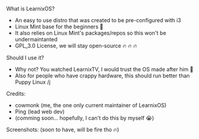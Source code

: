 What is LearnixOS?
  - An easy to use distro that was created to be pre-configured with i3
  - Linux Mint base for the beginners 🦾
  - It also relies on Linux Mint's packages/repos so this won't be undermaintanted
  - GPL_3.0 License, we will stay open-source :fire: :fire: :fire:

Should I use it?
  - Why not? You watched LearnixTV, I would trust the OS made after him 🐧
  - Also for people who have crappy hardware, this should run better than Puppy Linux /j

Credits:
  - cowmonk (me, the one only current maintainer of LearnixOS)  
  - Ping (lead web dev)
  - (comming soon... hopefully, I can't do this by myself :sob:)

Screenshots:
  (soon to have, will be fire tho :fire:)
